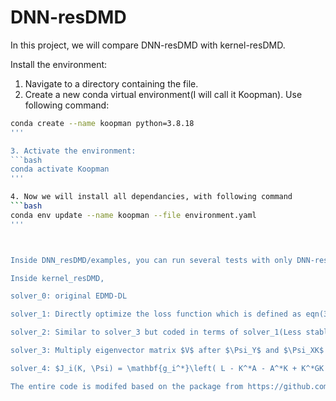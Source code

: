 # DNN-resDMD
In this project, we will compare DNN-resDMD with kernel-resDMD.

Install the environment:

1. Navigate to a directory containing the file.
2. Create a new conda virtual environment(I will call it Koopman). Use following command:
```bash
conda create --name koopman python=3.8.18
'''

3. Activate the environment:
```bash
conda activate Koopman
'''

4. Now we will install all dependancies, with following command
```bash
conda env update --name koopman --file environment.yaml
'''



Inside DNN_resDMD/examples, you can run several tests with only DNN-resDMD.

Inside kernel_resDMD,

solver_0: original EDMD-DL

solver_1: Directly optimize the loss function which is defined as eqn(3.2) defined in paper "Residual dynamic mode decomposition: robust and verified Koopmanism" or (4.6) in "Rigorous data-driven computation of spectral properties of Koopman operators for dynamical systems"(More stable)

solver_2: Similar to solver_3 but coded in terms of solver_1(Less stable)

solver_3: Multiply eigenvector matrix $V$ after $\Psi_Y$ and $\Psi_XK$ as eqn(2) in scratch paper(Preferred)

solver_4: $J_i(K, \Psi) = \mathbf{g_i^*}\left( L - K^*A - A^*K + K^*GK +\mu K^*K \right)\mathbf{g_i}$, which is eqn(1) in scratch paper(Not bad)

The entire code is modifed based on the package from https://github.com/MLDS-NUS/KoopmanDL

